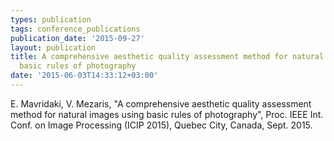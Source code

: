 ```yaml
---
types: publication
tags: conference_publications
publication_date: '2015-09-27'
layout: publication
title: A comprehensive aesthetic quality assessment method for natural images using
  basic rules of photography
date: '2015-06-03T14:33:12+03:00'
---
```

<p>E. Mavridaki, V. Mezaris, "A comprehensive aesthetic quality assessment method for natural images using basic rules of photography", Proc. IEEE Int. Conf. on Image Processing (ICIP 2015), Quebec City, Canada, Sept. 2015.</p>

